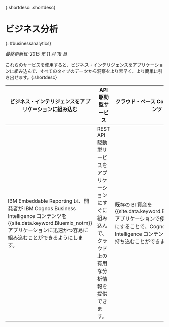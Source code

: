 
{:shortdesc: .shortdesc} 

# ビジネス分析
{: #businessanalytics}

*最終更新日: 2015 年 11 月 19 日*

これらのサービスを使用すると、ビジネス・インテリジェンスをアプリケーションに組み込んで、すべてのタイプのデータから洞察をより素早く、より簡単に引き出せます。{:shortdesc}


ビジネス・インテリジェンスをアプリケーションに組み込む | API 駆動型サービス | クラウド・ベース Cognos BI コンテンツ
--- | --- | ---
IBM Embeddable Reporting は、開発者が IBM Cognos Business Intelligence コンテンツを {{site.data.keyword.Bluemix_notm}} アプリケーションに迅速かつ容易に組み込むことができるようにします。 | REST API 駆動型サービスをアプリケーションにすぐに組み込んで、クラウド上の有用な分析情報を提供できます。 | 既存の BI 資産を {{site.data.keyword.Bluemix_notm}} アプリケーションで使用できるようにすることで、Cognos Business Intelligence コンテンツをクラウドに持ち込むことができます。
